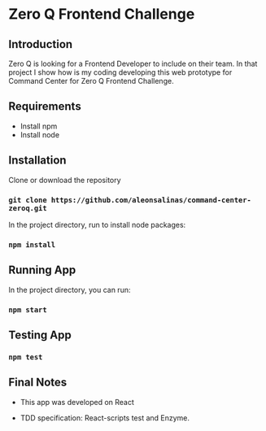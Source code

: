 # Zero Q Frontend Challenge

## Introduction

Zero Q is looking for a Frontend Developer to include on their team. In that project I show how is my coding developing this web prototype for Command Center for Zero Q Frontend Challenge.

## Requirements
- Install npm
- Install node

## Installation 

Clone or download the repository

### `git clone https://github.com/aleonsalinas/command-center-zeroq.git`

In the project directory, run to install node packages:

### `npm install`

## Running App

In the project directory, you can run:

### `npm start`

## Testing App

### `npm test`

## Final Notes

- This app was developed on React

- TDD specification: React-scripts test and Enzyme.

